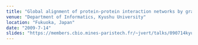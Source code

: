 ```yaml
---
title: "Global alignment of protein-protein interaction networks by graph matching methods"
venue: "Department of Informatics, Kyushu University"
location: "Fukuoka, Japan"
date: "2009-7-14"
slides: "https://members.cbio.mines-paristech.fr/~jvert/talks/090714kyudai/kyudai.pdf"
---
```

